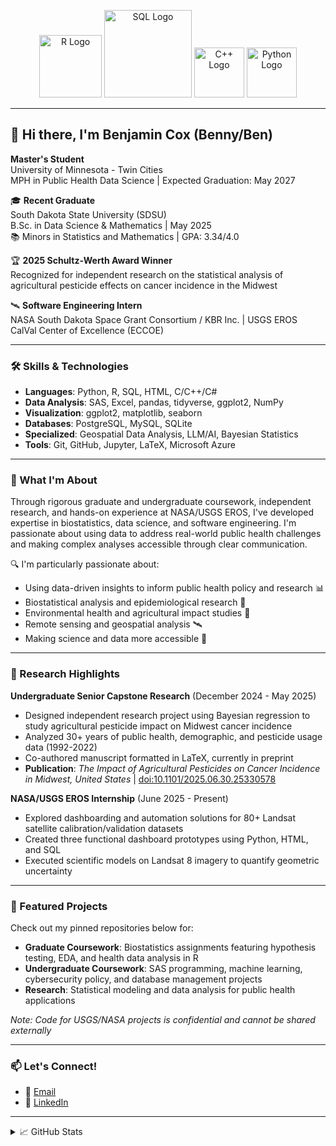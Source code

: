 <p align="center">
  <img src="https://upload.wikimedia.org/wikipedia/commons/thumb/1/1b/R_logo.svg/2560px-R_logo.svg.png" width="100" alt="R Logo">
  <img src="https://www.lagosdataschool.com/wp-content/uploads/2023/02/Sql-training-at-ikeja-lagos-data-school.png" width="140" alt="SQL Logo">
  <img src="https://upload.wikimedia.org/wikipedia/commons/thumb/1/18/ISO_C%2B%2B_Logo.svg/911px-ISO_C%2B%2B_Logo.svg.png" width="80" alt="C++ Logo">
  <img src="https://images.icon-icons.com/2699/PNG/512/python_logo_icon_168886.png" width="80" alt="Python Logo">
</p>

---

## 👋 Hi there, I'm **Benjamin Cox** (Benny/Ben)

**Master's Student**  
University of Minnesota - Twin Cities  
MPH in Public Health Data Science | Expected Graduation: May 2027

🎓 **Recent Graduate**  
South Dakota State University (SDSU)  
B.Sc. in Data Science & Mathematics | May 2025  
📚 Minors in Statistics and Mathematics | GPA: 3.34/4.0

🏆 **2025 Schultz-Werth Award Winner**  
Recognized for independent research on the statistical analysis of agricultural pesticide effects on cancer incidence in the Midwest

🛰️ **Software Engineering Intern**  
NASA South Dakota Space Grant Consortium / KBR Inc. | USGS EROS CalVal Center of Excellence (ECCOE)

---

### 🛠️ Skills & Technologies

- **Languages**: Python, R, SQL, HTML, C/C++/C#
- **Data Analysis**: SAS, Excel, pandas, tidyverse, ggplot2, NumPy
- **Visualization**: ggplot2, matplotlib, seaborn
- **Databases**: PostgreSQL, MySQL, SQLite
- **Specialized**: Geospatial Data Analysis, LLM/AI, Bayesian Statistics
- **Tools**: Git, GitHub, Jupyter, LaTeX, Microsoft Azure

---

### 🧠 What I'm About

Through rigorous graduate and undergraduate coursework, independent research, and hands-on experience at NASA/USGS EROS, I've developed expertise in biostatistics, data science, and software engineering. I'm passionate about using data to address real-world public health challenges and making complex analyses accessible through clear communication.

🔍 I'm particularly passionate about:
- Using data-driven insights to inform public health policy and research 📊  
- Biostatistical analysis and epidemiological research 🧪  
- Environmental health and agricultural impact studies 🌾
- Remote sensing and geospatial analysis 🛰️
- Making science and data more accessible 🚀

---

### 🔬 Research Highlights

**Undergraduate Senior Capstone Research** (December 2024 - May 2025)
- Designed independent research project using Bayesian regression to study agricultural pesticide impact on Midwest cancer incidence
- Analyzed 30+ years of public health, demographic, and pesticide usage data (1992-2022)
- Co-authored manuscript formatted in LaTeX, currently in preprint
- **Publication**: *The Impact of Agricultural Pesticides on Cancer Incidence in Midwest, United States* | [doi:10.1101/2025.06.30.25330578](https://doi.org/10.1101/2025.06.30.25330578)

**NASA/USGS EROS Internship** (June 2025 - Present)
- Explored dashboarding and automation solutions for 80+ Landsat satellite calibration/validation datasets
- Created three functional dashboard prototypes using Python, HTML, and SQL
- Executed scientific models on Landsat 8 imagery to quantify geometric uncertainty

---

### 📌 Featured Projects

Check out my pinned repositories below for:
- **Graduate Coursework**: Biostatistics assignments featuring hypothesis testing, EDA, and health data analysis in R
- **Undergraduate Coursework**: SAS programming, machine learning, cybersecurity policy, and database management projects
- **Research**: Statistical modeling and data analysis for public health applications

*Note: Code for USGS/NASA projects is confidential and cannot be shared externally*

---

### 📫 Let's Connect!

- 📧 [Email](mailto:cox00255@umn.edu)
- 💼 [LinkedIn](https://www.linkedin.com/in/btcox)

---

<details>
  <summary>📈 GitHub Stats</summary>
  <p align="center">
    <img src="https://github-readme-stats.vercel.app/api?username=YOUR-GITHUB-USERNAME&show_icons=true&theme=default" width="48%">
    <img src="https://github-readme-stats.vercel.app/api/top-langs/?username=YOUR-GITHUB-USERNAME&layout=compact" width="40%">
  </p>
</details>
